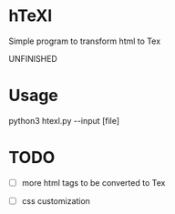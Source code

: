 # hTeXl

Simple program to transform html to Tex

UNFINISHED

# Usage
python3 htexl.py --input [file]
# TODO
- [ ] more html tags to be converted to Tex
- [ ] css customization

